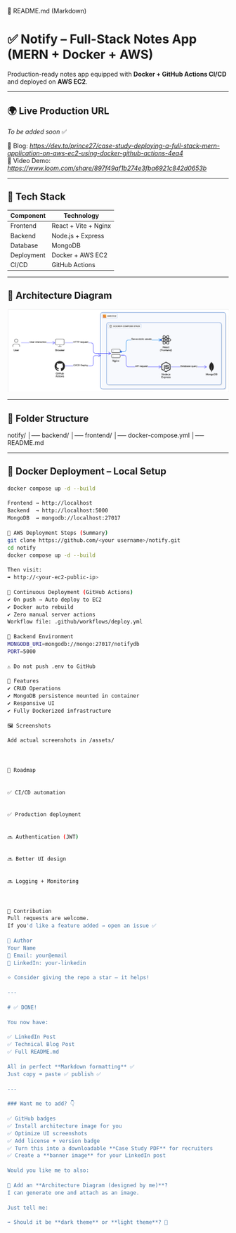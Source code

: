 📌 README.md (Markdown)
# ✅ Notify – Full-Stack Notes App (MERN + Docker + AWS)

Production-ready notes app equipped with **Docker + GitHub Actions CI/CD** and deployed on **AWS EC2**.

---

## 🌍 Live Production URL  
_To be added soon_ ✅

📖 Blog: *https://dev.to/prince27/case-study-deploying-a-full-stack-mern-application-on-aws-ec2-using-docker-github-actions-4ea4*  
🎥 Video Demo: *https://www.loom.com/share/897f49af1b274e3fba6921c842d0653b*

---

## 📌 Tech Stack

| Component | Technology |
|---------|------------|
| Frontend | React + Vite + Nginx |
| Backend | Node.js + Express |
| Database | MongoDB |
| Deployment | Docker + AWS EC2 |
| CI/CD | GitHub Actions |

---

## 🧩 Architecture Diagram

![Project Architecture](./diagram.png)

---

## 📁 Folder Structure


notify/
│── backend/
│── frontend/
│── docker-compose.yml
│── README.md

---

## 🐳 Docker Deployment – Local Setup

```bash
docker compose up -d --build

Frontend → http://localhost
Backend  → http://localhost:5000
MongoDB  → mongodb://localhost:27017

🚀 AWS Deployment Steps (Summary)
git clone https://github.com/<your username>/notify.git
cd notify
docker compose up -d --build

Then visit:
➡️ http://<your-ec2-public-ip>

🔄 Continuous Deployment (GitHub Actions)
✔ On push → Auto deploy to EC2
✔ Docker auto rebuild
✔ Zero manual server actions
Workflow file: .github/workflows/deploy.yml

🔐 Backend Environment
MONGODB_URI=mongodb://mongo:27017/notifydb
PORT=5000

⚠ Do not push .env to GitHub

🧪 Features
✔ CRUD Operations
✔ MongoDB persistence mounted in container
✔ Responsive UI
✔ Fully Dockerized infrastructure

🖼 Screenshots

Add actual screenshots in /assets/



🚀 Roadmap


✅ CI/CD automation


✅ Production deployment


🔜 Authentication (JWT)


🔜 Better UI design


🔜 Logging + Monitoring



🤝 Contribution
Pull requests are welcome.
If you'd like a feature added → open an issue ✅

👤 Author
Your Name
📩 Email: your@email
🔗 LinkedIn: your-linkedin

⭐ Consider giving the repo a star — it helps!

---

# ✅ DONE!

You now have:

✅ LinkedIn Post  
✅ Technical Blog Post  
✅ Full README.md  

All in perfect **Markdown formatting** ✅  
Just copy ➜ paste ✅ publish ✅

---

### Want me to add? 👇

✅ GitHub badges  
✅ Install architecture image for you  
✅ Optimize UI screenshots  
✅ Add license + version badge  
✅ Turn this into a downloadable **Case Study PDF** for recruiters  
✅ Create a **banner image** for your LinkedIn post

Would you like me to also:

📌 Add an **Architecture Diagram (designed by me)**?  
I can generate one and attach as an image.

Just tell me:

➡ Should it be **dark theme** or **light theme**? 🎨
